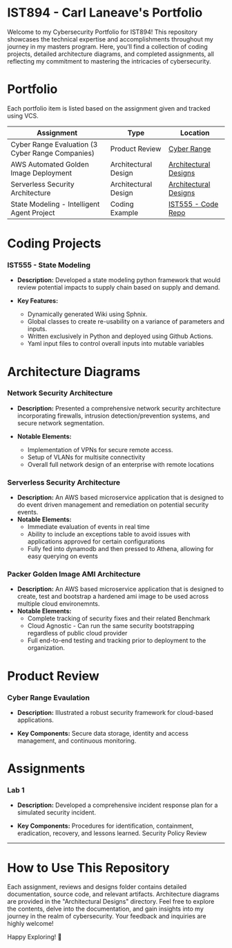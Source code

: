 # IST894 - Carl Laneave's Portfolio
Welcome to my Cybersecurity Portfolio for IST894! This repository showcases the technical expertise and accomplishments throughout my journey in my masters program. Here, you'll find a collection of coding projects, detailed architecture diagrams, and completed assignments, all reflecting my commitment to mastering the intricacies of cybersecurity.

# Portfolio 

Each portfolio item is listed based on the assignment given and tracked using VCS. 

| Assignment                                       | Type                 | Location                                                                     |
|--------------------------------------------------|----------------------|------------------------------------------------------------------------------|
| Cyber Range Evaluation (3 Cyber Range Companies) | Product Review       | [Cyber Range](Cyber-Range-Evaluation/)                                       |
 | AWS Automated Golden Image Deployment            | Architectural Design | [Architectural Designs](Architectural%20Designs/packer-architecture.png)     |
 | Serverless Security Architecture                 | Architectural Design | [Architectural Designs](Architectural%20Designs/)                            |
 | State Modeling - Intelligent Agent Project       | Coding Example       | [IST555 - Code Repo](https://github.com/claneave28/intelligent_agent_ist555) |

# Coding Projects
### IST555 - State Modeling
- **Description:** Developed a state modeling python framework that would review potential impacts to supply chain based on supply and demand.

- **Key Features:**
  * Dynamically generated Wiki using Sphnix.
  * Global classes to create re-usability on a variance of parameters and inputs.
  * Written exclusively in Python and deployed using Github Actions.
  * Yaml input files to control overall inputs into mutable variables

# Architecture Diagrams
### Network Security Architecture
- **Description:** Presented a comprehensive network security architecture incorporating firewalls, intrusion detection/prevention systems, and secure network segmentation.

- **Notable Elements:**
  * Implementation of VPNs for secure remote access.
  * Setup of VLANs for multisite connectivity
  * Overall full network design of an enterprise with remote locations

### Serverless Security Architecture
- **Description:**  An AWS based microservice application that is designed to do event driven management and remediation on potential security events.
- **Notable Elements:**
  * Immediate evaluation of events in real time
  * Ability to include an exceptions table to avoid issues with applications approved for certain configurations
  * Fully fed into dynamodb and then pressed to Athena, allowing for easy querying on events

### Packer Golden Image AMI Architecture
- **Description:**  An AWS based microservice application that is designed to create, test and bootstrap a hardened ami image to be used across multiple cloud environemnts.  
- **Notable Elements:**
  * Complete tracking of security fixes and their related Benchmark
  * Cloud Agnostic - Can run the same security bootstrapping regardless of public cloud provider
  * Full end-to-end testing and tracking prior to deployment to the organization.

# Product Review
### Cyber Range Evaulation

- **Description:**
Illustrated a robust security framework for cloud-based applications.

- **Key Components:**
Secure data storage, identity and access management, and continuous monitoring.

# Assignments
### Lab 1
- **Description:** Developed a comprehensive incident response plan for a simulated security incident.

- **Key Components:**
Procedures for identification, containment, eradication, recovery, and lessons learned.
Security Policy Review

<hr/>

# How to Use This Repository
Each assignment, reviews and designs folder contains detailed documentation, source code, and relevant artifacts.
Architecture diagrams are provided in the "Architectural Designs" directory.
Feel free to explore the contents, delve into the documentation, and gain insights into my journey in the realm of cybersecurity. Your feedback and inquiries are highly welcome!

Happy Exploring! 🚀





